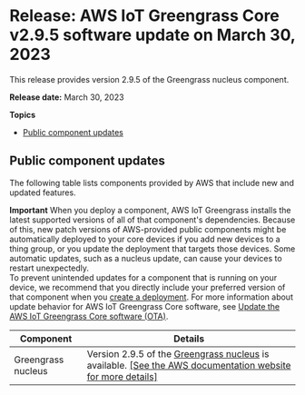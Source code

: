 # Release: AWS IoT Greengrass Core v2\.9\.5 software update on March 30, 2023<a name="greengrass-release-2023-03-30"></a>

This release provides version 2\.9\.5 of the Greengrass nucleus component\.

**Release date:** March 30, 2023

**Topics**
+ [Public component updates](#greengrass-2023-03-30-components)

## Public component updates<a name="greengrass-2023-03-30-components"></a>

The following table lists components provided by AWS that include new and updated features\.

**Important**  <a name="component-patch-update-note"></a>
<a name="component-patch-update"></a>When you deploy a component, AWS IoT Greengrass installs the latest supported versions of all of that component's dependencies\. Because of this, new patch versions of AWS\-provided public components might be automatically deployed to your core devices if you add new devices to a thing group, or you update the deployment that targets those devices\. Some automatic updates, such as a nucleus update, can cause your devices to restart unexpectedly\.   
<a name="component-version-pinning"></a>To prevent unintended updates for a component that is running on your device, we recommend that you directly include your preferred version of that component when you [create a deployment](create-deployments.md)\. For more information about update behavior for AWS IoT Greengrass Core software, see [Update the AWS IoT Greengrass Core software \(OTA\)](update-greengrass-core-v2.md)\.


| **Component** | **Details** | 
| --- | --- | 
| Greengrass nucleus |  Version 2\.9\.5 of the [Greengrass nucleus](greengrass-nucleus-component.md) is available\. <a name="changelog-nucleus-2.9.5"></a>[\[See the AWS documentation website for more details\]](http://docs.aws.amazon.com/greengrass/v2/developerguide/greengrass-release-2023-03-30.html)  | 